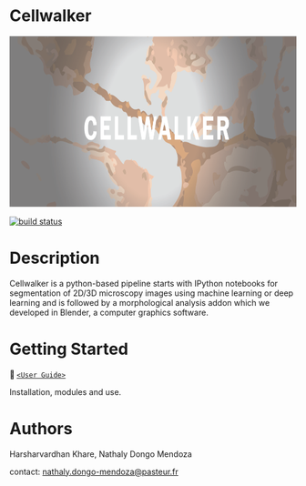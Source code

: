 # Cellwalker

<p style="font-style: italics;" align="center">
<img height=300 src="src/logo_github.png"/><br>
</p>


<a href="https://circleci.com/gh/badges/shields/tree/master">
        <img src="https://img.shields.io/circleci/project/github/badges/shields/master" alt="build status"></a>

</p>

# Description

Cellwalker is a python-based pipeline starts with IPython notebooks for segmentation of 2D/3D microscopy images using machine learning or deep learning and is followed by a morphological analysis addon which we developed in Blender, a computer graphics software.

# Getting Started

<b> :round_pushpin: </b> [`<User Guide>`](https://github.com/utraf-pasteur-institute/Cellwalker-blender/wiki) </p>
Installation, modules and use. 


# Authors

Harsharvardhan Khare, Nathaly Dongo Mendoza </p>
contact: nathaly.dongo-mendoza@pasteur.fr


